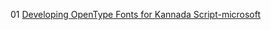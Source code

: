 01 [Developing OpenType Fonts for Kannada Script-microsoft](https://learn-microsoft-com.translate.goog/en-us/typography/script-development/kannada?_x_tr_sl=en&_x_tr_tl=kn&_x_tr_hl=kn&_x_tr_pto=tc)
